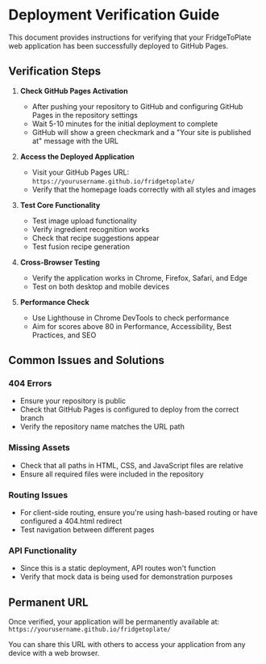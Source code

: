 # Deployment Verification Guide

This document provides instructions for verifying that your FridgeToPlate web application has been successfully deployed to GitHub Pages.

## Verification Steps

1. **Check GitHub Pages Activation**
   - After pushing your repository to GitHub and configuring GitHub Pages in the repository settings
   - Wait 5-10 minutes for the initial deployment to complete
   - GitHub will show a green checkmark and a "Your site is published at" message with the URL

2. **Access the Deployed Application**
   - Visit your GitHub Pages URL: `https://yourusername.github.io/fridgetoplate/`
   - Verify that the homepage loads correctly with all styles and images

3. **Test Core Functionality**
   - Test image upload functionality
   - Verify ingredient recognition works
   - Check that recipe suggestions appear
   - Test fusion recipe generation

4. **Cross-Browser Testing**
   - Verify the application works in Chrome, Firefox, Safari, and Edge
   - Test on both desktop and mobile devices

5. **Performance Check**
   - Use Lighthouse in Chrome DevTools to check performance
   - Aim for scores above 80 in Performance, Accessibility, Best Practices, and SEO

## Common Issues and Solutions

### 404 Errors
- Ensure your repository is public
- Check that GitHub Pages is configured to deploy from the correct branch
- Verify the repository name matches the URL path

### Missing Assets
- Check that all paths in HTML, CSS, and JavaScript files are relative
- Ensure all required files were included in the repository

### Routing Issues
- For client-side routing, ensure you're using hash-based routing or have configured a 404.html redirect
- Test navigation between different pages

### API Functionality
- Since this is a static deployment, API routes won't function
- Verify that mock data is being used for demonstration purposes

## Permanent URL

Once verified, your application will be permanently available at:
`https://yourusername.github.io/fridgetoplate/`

You can share this URL with others to access your application from any device with a web browser.
